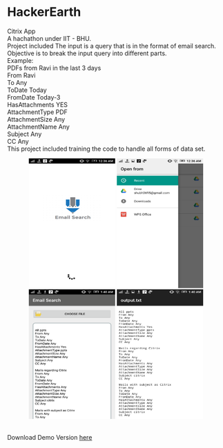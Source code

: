 # HackerEarth
Citrix App <br>
A hachathon under IIT - BHU. <br>
Project included The input is a query that is in the format of email search. 
Objective is to break the input query into different parts. <br>
Example:<br>
PDFs from Ravi in the last 3 days <br>
From Ravi<br>
To Any<br>
ToDate Today<br>
FromDate Today-3<br>
HasAttachments YES<br>
AttachmentType PDF<br>
AttachmentSize Any<br>
AttachmentName Any<br>
Subject Any<br>
CC Any<br>
This project included training the code to handle all forms of data set.
<p align = 'center'>
<img  width = '200' height = '300' src = 'https://github.com/shubh3695/HackerEarth/blob/master/Screenshots/home.png' />
<img width = '200' height = '300' src = 'https://github.com/shubh3695/HackerEarth/blob/master/Screenshots/pickfile.png'/>
<img width = '200' height = '300' src = 'https://github.com/shubh3695/HackerEarth/blob/master/Screenshots/result.png' />
<img width = '200' height = '300' src = 'https://github.com/shubh3695/HackerEarth/blob/master/Screenshots/savedresult.png' />
</p><br>
Download Demo Version <a href = 'https://github.com/shubh3695/HackerEarth/blob/master/EmailSearchy.apk'>here </a>
